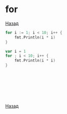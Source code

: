 # for

[Назад][back]

```go
for i := 1; i < 10; i++ {
    fmt.Println(i * i)
}
```

```go
var i = 1
for ; i < 10; i++ {
    fmt.Println(i * i)
}
```

```go

```

```go

```

```go

```

```go

```

```go

```

```go

```

```go

```

[Назад][back]

[back]: <https://teratron.github.io/cheatsheet/go/> "Назад к оглавлению"
